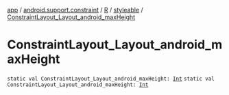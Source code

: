 [app](../../../index.md) / [android.support.constraint](../../index.md) / [R](../index.md) / [styleable](index.md) / [ConstraintLayout_Layout_android_maxHeight](./-constraint-layout_-layout_android_max-height.md)

# ConstraintLayout_Layout_android_maxHeight

`static val ConstraintLayout_Layout_android_maxHeight: `[`Int`](https://kotlinlang.org/api/latest/jvm/stdlib/kotlin/-int/index.html)
`static val ConstraintLayout_Layout_android_maxHeight: `[`Int`](https://kotlinlang.org/api/latest/jvm/stdlib/kotlin/-int/index.html)